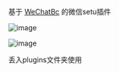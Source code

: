 基于 [WeChatBc](https://github.com/meteorOSS/WeChatBc) 的微信setu插件

![image](https://github.com/meteorOSS/WeChatSetu/assets/61687266/f0a7ba47-f489-473b-afd8-c57ef8ced769)

![image](https://github.com/meteorOSS/WeChatSetu/assets/61687266/bce64f98-c998-48c9-ae9b-d0c36ea7971d)


丢入plugins文件夹使用
